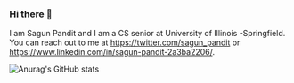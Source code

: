 ### Hi there 👋

I am Sagun Pandit and I am a CS senior at University of Illinois -Springfield. You can reach out to me at https://twitter.com/sagun_pandit or https://www.linkedin.com/in/sagun-pandit-2a3ba2206/. 

![Anurag's GitHub stats](https://github-readme-stats.vercel.app/api?username=sagunp&show_icons=true&theme=prussian)







